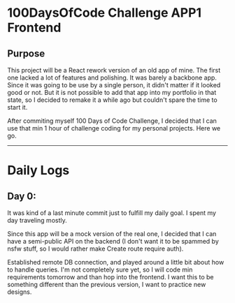 # 100DaysOfCode Challenge APP1 Frontend

## Purpose

This project will be a React rework version of an old app of mine. The first one lacked a lot of features and polishing. It was barely a backbone app. Since it was going to be use by a single person, it didn't matter if it looked good or not. But it is not possible to add that app into my portfolio in that state, so I decided to remake it a while ago but couldn't spare the time to start it.

After commiting myself 100 Days of Code Challenge, I decided that I can use that min 1 hour of challenge coding for my personal projects. Here we go.

---

# Daily Logs

## Day 0:

It was kind of a last minute commit just to fulfill my daily goal. I spent my day traveling mostly.

Since this app will be a mock version of the real one, I decided that I can have a semi-public API on the backend (I don't want it to be spammed by nsfw stuff, so I would rather make Create route require auth).

Established remote DB connection, and played around a little bit about how to handle queries. I'm not completely sure yet, so I will code min requirements tomorrow and than hop into the frontend. I want this to be something different than the previous version, I want to practice new designs.

